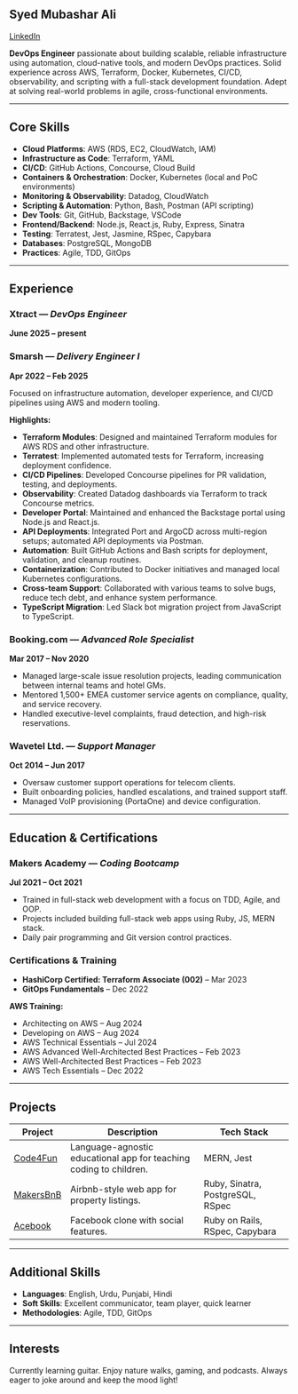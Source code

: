 ## Syed Mubashar Ali
[LinkedIn](https://www.linkedin.com/in/smubasharali/)

**DevOps Engineer** passionate about building scalable, reliable infrastructure using automation, cloud-native tools, and modern DevOps practices. Solid experience across AWS, Terraform, Docker, Kubernetes, CI/CD, observability, and scripting with a full-stack development foundation. Adept at solving real-world problems in agile, cross-functional environments.

---

## Core Skills

- **Cloud Platforms**: AWS (RDS, EC2, CloudWatch, IAM)
- **Infrastructure as Code**: Terraform, YAML
- **CI/CD**: GitHub Actions, Concourse, Cloud Build
- **Containers & Orchestration**: Docker, Kubernetes (local and PoC environments)
- **Monitoring & Observability**: Datadog, CloudWatch
- **Scripting & Automation**: Python, Bash, Postman (API scripting)
- **Dev Tools**: Git, GitHub, Backstage, VSCode
- **Frontend/Backend**: Node.js, React.js, Ruby, Express, Sinatra
- **Testing**: Terratest, Jest, Jasmine, RSpec, Capybara
- **Databases**: PostgreSQL, MongoDB
- **Practices**: Agile, TDD, GitOps

---

## Experience

### **Xtract** — _DevOps Engineer_  
**June 2025 – present**

### **Smarsh** — _Delivery Engineer I_  
**Apr 2022 – Feb 2025**

Focused on infrastructure automation, developer experience, and CI/CD pipelines using AWS and modern tooling.

**Highlights:**
- **Terraform Modules**: Designed and maintained Terraform modules for AWS RDS and other infrastructure.
- **Terratest**: Implemented automated tests for Terraform, increasing deployment confidence.
- **CI/CD Pipelines**: Developed Concourse pipelines for PR validation, testing, and deployments.
- **Observability**: Created Datadog dashboards via Terraform to track Concourse metrics.
- **Developer Portal**: Maintained and enhanced the Backstage portal using Node.js and React.js.
- **API Deployments**: Integrated Port and ArgoCD across multi-region setups; automated API deployments via Postman.
- **Automation**: Built GitHub Actions and Bash scripts for deployment, validation, and cleanup routines.
- **Containerization**: Contributed to Docker initiatives and managed local Kubernetes configurations.
- **Cross-team Support**: Collaborated with various teams to solve bugs, reduce tech debt, and enhance system performance.
- **TypeScript Migration**: Led Slack bot migration project from JavaScript to TypeScript.

### **Booking.com** — _Advanced Role Specialist_  
**Mar 2017 – Nov 2020**

- Managed large-scale issue resolution projects, leading communication between internal teams and hotel GMs.
- Mentored 1,500+ EMEA customer service agents on compliance, quality, and service recovery.
- Handled executive-level complaints, fraud detection, and high-risk reservations.

### **Wavetel Ltd.** — _Support Manager_  
**Oct 2014 – Jun 2017**

- Oversaw customer support operations for telecom clients.
- Built onboarding policies, handled escalations, and trained support staff.
- Managed VoIP provisioning (PortaOne) and device configuration.

---

## Education & Certifications

### **Makers Academy** — _Coding Bootcamp_  
**Jul 2021 – Oct 2021**
- Trained in full-stack web development with a focus on TDD, Agile, and OOP.
- Projects included building full-stack web apps using Ruby, JS, MERN stack.
- Daily pair programming and Git version control practices.

### **Certifications & Training**
- **HashiCorp Certified: Terraform Associate (002)** – Mar 2023
- **GitOps Fundamentals** – Dec 2022

**AWS Training:**
- Architecting on AWS – Aug 2024  
- Developing on AWS – Aug 2024  
- AWS Technical Essentials – Jul 2024  
- AWS Advanced Well-Architected Best Practices – Feb 2023  
- AWS Well-Architected Best Practices – Feb 2023  
- AWS Tech Essentials – Dec 2022

---

## Projects

| Project | Description | Tech Stack |
|--------|-------------|------------|
| [Code4Fun](https://github.com/moby-codes/makers-final-project) | Language-agnostic educational app for teaching coding to children. | MERN, Jest |
| [MakersBnB](https://github.com/danroche10/makers-bnb) | Airbnb-style web app for property listings. | Ruby, Sinatra, PostgreSQL, RSpec |
| [Acebook](https://github.com/Willinlondon/acebook-rails-template-simple) | Facebook clone with social features. | Ruby on Rails, RSpec, Capybara |

---

## Additional Skills
- **Languages**: English, Urdu, Punjabi, Hindi
- **Soft Skills**: Excellent communicator, team player, quick learner
- **Methodologies**: Agile, TDD, GitOps

---

## Interests

Currently learning guitar. Enjoy nature walks, gaming, and podcasts. Always eager to joke around and keep the mood light!

